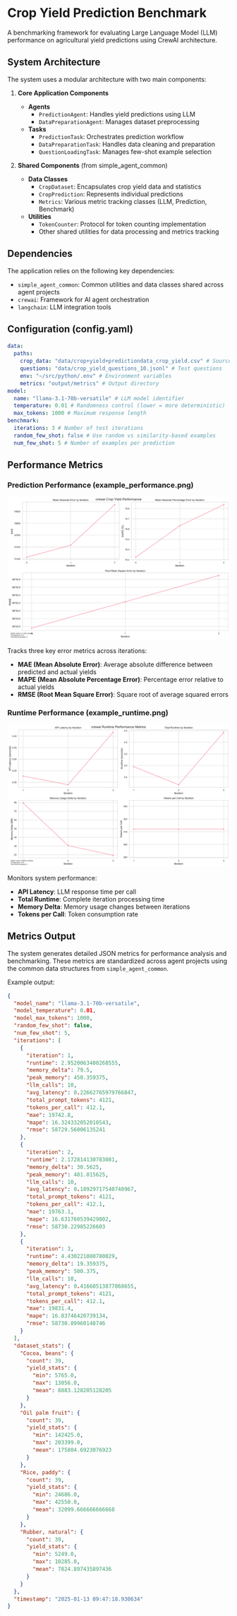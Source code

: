 # Crop Yield Prediction Benchmark

A benchmarking framework for evaluating Large Language Model (LLM) performance on agricultural yield predictions using CrewAI architecture.

## System Architecture

The system uses a modular architecture with two main components:

1. **Core Application Components**
   - **Agents**
     - `PredictionAgent`: Handles yield predictions using LLM
     - `DataPreparationAgent`: Manages dataset preprocessing
   - **Tasks**
     - `PredictionTask`: Orchestrates prediction workflow
     - `DataPreparationTask`: Handles data cleaning and preparation
     - `QuestionLoadingTask`: Manages few-shot example selection

2. **Shared Components** (from simple_agent_common)
   - **Data Classes**
     - `CropDataset`: Encapsulates crop yield data and statistics
     - `CropPrediction`: Represents individual predictions
     - `Metrics`: Various metric tracking classes (LLM, Prediction, Benchmark)
   - **Utilities**
     - `TokenCounter`: Protocol for token counting implementation
     - Other shared utilities for data processing and metrics tracking

## Dependencies

The application relies on the following key dependencies:
- `simple_agent_common`: Common utilities and data classes shared across agent projects
- `crewai`: Framework for AI agent orchestration
- `langchain`: LLM integration tools

## Configuration (config.yaml)
```yaml
data:
  paths:
    crop_data: "data/crop+yield+predictiondata_crop_yield.csv" # Source dataset
    questions: "data/crop_yield_questions_10.jsonl" # Test questions
    env: "~/src/python/.env" # Environment variables
    metrics: "output/metrics" # Output directory
model:
  name: "llama-3.1-70b-versatile" # LLM model identifier
  temperature: 0.01 # Randomness control (lower = more deterministic)
  max_tokens: 1000 # Maximum response length
benchmark:
  iterations: 3 # Number of test iterations
  random_few_shot: false # Use random vs similarity-based examples
  num_few_shot: 5 # Number of examples per prediction
```

## Performance Metrics

### Prediction Performance (example_performance.png)
![Performance Metrics](docs/images/example_performance.png)

Tracks three key error metrics across iterations:
- **MAE (Mean Absolute Error)**: Average absolute difference between predicted and actual yields
- **MAPE (Mean Absolute Percentage Error)**: Percentage error relative to actual yields
- **RMSE (Root Mean Square Error)**: Square root of average squared errors

### Runtime Performance (example_runtime.png)
![Runtime Metrics](docs/images/example_runtime.png)

Monitors system performance:
- **API Latency**: LLM response time per call
- **Total Runtime**: Complete iteration processing time
- **Memory Delta**: Memory usage changes between iterations
- **Tokens per Call**: Token consumption rate

## Metrics Output

The system generates detailed JSON metrics for performance analysis and benchmarking. These metrics are standardized across agent projects using the common data structures from `simple_agent_common`.

Example output:
```json
{
  "model_name": "llama-3.1-70b-versatile",
  "model_temperature": 0.01,
  "model_max_tokens": 1000,
  "random_few_shot": false,
  "num_few_shot": 5,
  "iterations": [
    {
      "iteration": 1,
      "runtime": 2.9520063400268555,
      "memory_delta": 79.5,
      "peak_memory": 450.359375,
      "llm_calls": 10,
      "avg_latency": 0.22662765979766847,
      "total_prompt_tokens": 4121,
      "tokens_per_call": 412.1,
      "mae": 19742.8,
      "mape": 16.324332052010543,
      "rmse": 58729.56006135241
    },
    {
      "iteration": 2,
      "runtime": 2.172814130783081,
      "memory_delta": 30.5625,
      "peak_memory": 481.015625,
      "llm_calls": 10,
      "avg_latency": 0.18929717540740967,
      "total_prompt_tokens": 4121,
      "tokens_per_call": 412.1,
      "mae": 19763.1,
      "mape": 16.631760539429802,
      "rmse": 58730.22985226603
    },
    {
      "iteration": 3,
      "runtime": 4.430221080780029,
      "memory_delta": 19.359375,
      "peak_memory": 500.375,
      "llm_calls": 10,
      "avg_latency": 0.41660513877868655,
      "total_prompt_tokens": 4121,
      "tokens_per_call": 412.1,
      "mae": 19831.4,
      "mape": 16.83746420739134,
      "rmse": 58730.89960148746
    }
  ],
  "dataset_stats": {
    "Cocoa, beans": {
      "count": 39,
      "yield_stats": {
        "min": 5765.0,
        "max": 13056.0,
        "mean": 8883.128205128205
      }
    },
    "Oil palm fruit": {
      "count": 39,
      "yield_stats": {
        "min": 142425.0,
        "max": 203399.0,
        "mean": 175804.6923076923
      }
    },
    "Rice, paddy": {
      "count": 39,
      "yield_stats": {
        "min": 24686.0,
        "max": 42550.0,
        "mean": 32099.666666666668
      }
    },
    "Rubber, natural": {
      "count": 39,
      "yield_stats": {
        "min": 5249.0,
        "max": 10285.0,
        "mean": 7824.897435897436
      }
    }
  },
  "timestamp": "2025-01-13 09:47:18.930634"
}

